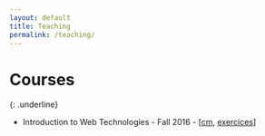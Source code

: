 ```yaml
---
layout: default
title: Teaching
permalink: /teaching/
---
```


# Courses
{: .underline}

* Introduction to Web Technologies - Fall 2016 - [[cm](/teaching/techweb/cm.html), [exercices](/teaching/techweb/index.html)]
